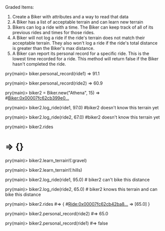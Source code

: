 Graded Items:

1. Create a Biker with attributes and a way to read that data
2. A Biker has a list of acceptable terrain and can learn new terrain
3. Bikers can log a ride with a time. The Biker can keep track of all of its previous rides and times for those rides.
4. A Biker will not log a ride if the ride's terrain does not match their acceptable terrain. They also won't log a ride if the ride's total distance is greater than the Biker's max distance.
5. A Biker can report its personal record for a specific ride. This is the lowest time recorded for a ride. This method will return false if the Biker hasn't completed the ride.


<!-- pry(main)> require './lib/ride'
# => true

pry(main)> require './lib/biker'
# => true

pry(main)> biker = Biker.new("Kenny", 30)
# => #<Biker:0x00007fc62ca41150...>

pry(main)> biker.name
# => "Kenny"

pry(main)> biker.max_distance
# => 30

pry(main)> biker.rides
# => {}

pry(main)> biker.acceptable_terrain
# => []

pry(main)> biker.learn_terrain!(:gravel)

pry(main)> biker.learn_terrain!(:hills)

pry(main)> biker.acceptable_terrain
# => [:gravel, :hills]

pry(main)> ride1 = Ride.new({name: "Walnut Creek Trail", distance: 10.7, loop: false, terrain: :hills})
# => #<Ride:0x00007fc62ca32a10...>

pry(main)> ride2 = Ride.new({name: "Town Lake", distance: 14.9, loop: true, terrain: :gravel})
# => #<Ride:0x00007fc62cb42ba8...>

pry(main)> biker.log_ride(ride1, 92.5)

pry(main)> biker.log_ride(ride1, 91.1)

pry(main)> biker.log_ride(ride2, 60.9)

pry(main)> biker.log_ride(ride2, 61.6)

pry(main)> biker.rides
# => {
#      #<Ride:0x00007fc62ca32a10...> => [92.5, 91.1],
#      #<Ride:0x00007fc62cb42ba8...> => [60.9, 61.6]
#    } -->

pry(main)> biker.personal_record(ride1)
=> 91.1

pry(main)> biker.personal_record(ride2)
=> 60.9

pry(main)> biker2 = Biker.new("Athena", 15)
=> #<Biker:0x00007fc62cb399e0...>

pry(main)> biker2.log_ride(ride1, 97.0) #biker2 doesn't know this terrain yet

pry(main)> biker2.log_ride(ride2, 67.0) #biker2 doesn't know this terrain yet

pry(main)> biker2.rides
# => {}

pry(main)> biker2.learn_terrain!(:gravel)

pry(main)> biker2.learn_terrain!(:hills)

pry(main)> biker2.log_ride(ride1, 95.0) # biker2 can't bike this distance

pry(main)> biker2.log_ride(ride2, 65.0) # biker2 knows this terrain and can bike this distance

pry(main)> biker2.rides
#=> { #<Ride:0x00007fc62cb42ba8...> => [65.0] }

pry(main)> biker2.personal_record(ride2)
#=> 65.0

pry(main)> biker2.personal_record(ride1)
#=> false
